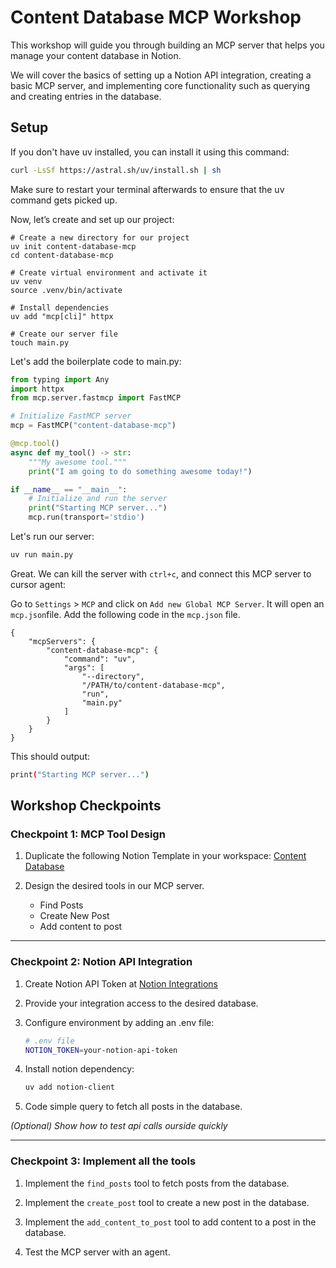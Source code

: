 # Content Database MCP Workshop

This workshop will guide you through building an MCP server that helps you manage your content database in Notion.

We will cover the basics of setting up a Notion API integration, creating a basic MCP server, and implementing core functionality such as querying and creating entries in the database.

## Setup

If you don't have uv installed, you can install it using this command:

```bash
curl -LsSf https://astral.sh/uv/install.sh | sh
```

Make sure to restart your terminal afterwards to ensure that the uv command gets picked up.

Now, let’s create and set up our project:

```
# Create a new directory for our project
uv init content-database-mcp
cd content-database-mcp

# Create virtual environment and activate it
uv venv
source .venv/bin/activate

# Install dependencies
uv add "mcp[cli]" httpx

# Create our server file
touch main.py
```

Let's add the boilerplate code to main.py:

```python
from typing import Any
import httpx
from mcp.server.fastmcp import FastMCP

# Initialize FastMCP server
mcp = FastMCP("content-database-mcp")

@mcp.tool()
async def my_tool() -> str:
    """My awesome tool."""
    print("I am going to do something awesome today!")

if __name__ == "__main__":
    # Initialize and run the server
    print("Starting MCP server...")
    mcp.run(transport='stdio')
```

Let's run our server:

```bash
uv run main.py
```

Great. We can kill the server with `ctrl+c`, and connect this MCP server to cursor agent:

Go to `Settings` > `MCP` and click on `Add new Global MCP Server`. It will open an `mcp.json`file. Add the following code in the `mcp.json` file.

```
{
    "mcpServers": {
        "content-database-mcp": {
            "command": "uv",
            "args": [
                "--directory",
                "/PATH/to/content-database-mcp",
                "run",
                "main.py"
            ]
        }
    }
}
```

This should output:

```bash
print("Starting MCP server...")
```

## Workshop Checkpoints

### Checkpoint 1: MCP Tool Design

1. Duplicate the following Notion Template in your workspace: [Content Database](https://www.notion.so/trillhouse/1c2e61f4e4968058a172e2267ec6b31e?v=1c2e61f4e496809382f1000c0aeec348)

2. Design the desired tools in our MCP server.

   - Find Posts
   - Create New Post
   - Add content to post

---

### Checkpoint 2: Notion API Integration

1. Create Notion API Token at [Notion Integrations](https://www.notion.so/profile/integrations)

2. Provide your integration access to the desired database.

3. Configure environment by adding an .env file:

   ```bash
   # .env file
   NOTION_TOKEN=your-notion-api-token
   ```

4. Install notion dependency:

   ```bash
   uv add notion-client
   ```

5. Code simple query to fetch all posts in the database.

_(Optional) Show how to test api calls ourside quickly_

---

### Checkpoint 3: Implement all the tools

1. Implement the `find_posts` tool to fetch posts from the database.

2. Implement the `create_post` tool to create a new post in the database.

3. Implement the `add_content_to_post` tool to add content to a post in the database.

4. Test the MCP server with an agent.
